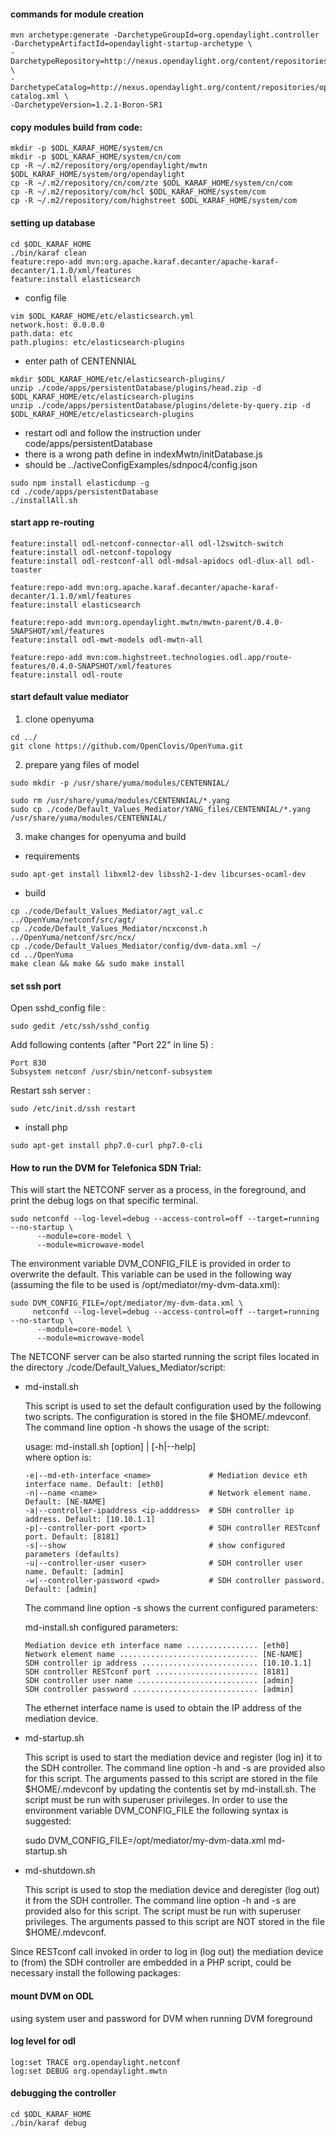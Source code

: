 
#### commands for module creation
```
mvn archetype:generate -DarchetypeGroupId=org.opendaylight.controller -DarchetypeArtifactId=opendaylight-startup-archetype \
-DarchetypeRepository=http://nexus.opendaylight.org/content/repositories/opendaylight.release/ \
-DarchetypeCatalog=http://nexus.opendaylight.org/content/repositories/opendaylight.release/archetype-catalog.xml \
-DarchetypeVersion=1.2.1-Boron-SR1
```

#### copy modules build from code:

```
mkdir -p $ODL_KARAF_HOME/system/cn
mkdir -p $ODL_KARAF_HOME/system/cn/com
cp -R ~/.m2/repository/org/opendaylight/mwtn $ODL_KARAF_HOME/system/org/opendaylight
cp -R ~/.m2/repository/cn/com/zte $ODL_KARAF_HOME/system/cn/com
cp -R ~/.m2/repository/com/hcl $ODL_KARAF_HOME/system/com
cp -R ~/.m2/repository/com/highstreet $ODL_KARAF_HOME/system/com
```
#### setting up database
```
cd $ODL_KARAF_HOME
./bin/karaf clean
feature:repo-add mvn:org.apache.karaf.decanter/apache-karaf-decanter/1.1.0/xml/features
feature:install elasticsearch
```
- config file
````
vim $ODL_KARAF_HOME/etc/elasticsearch.yml
network.host: 0.0.0.0
path.data: etc
path.plugins: etc/elasticsearch-plugins
````
- enter path of CENTENNIAL
```
mkdir $ODL_KARAF_HOME/etc/elasticsearch-plugins/
unzip ./code/apps/persistentDatabase/plugins/head.zip -d $ODL_KARAF_HOME/etc/elasticsearch-plugins
unzip ./code/apps/persistentDatabase/plugins/delete-by-query.zip -d $ODL_KARAF_HOME/etc/elasticsearch-plugins
```
- restart odl and follow the instruction under code/apps/persistentDatabase
- there is a wrong path define in indexMwtn/initDatabase.js
- should be ../activeConfigExamples/sdnpoc4/config.json
```
sudo npm install elasticdump -g
cd ./code/apps/persistentDatabase
./installAll.sh
```

#### start app re-routing
````
feature:install odl-netconf-connector-all odl-l2switch-switch
feature:install odl-netconf-topology
feature:install odl-restconf-all odl-mdsal-apidocs odl-dlux-all odl-toaster

feature:repo-add mvn:org.apache.karaf.decanter/apache-karaf-decanter/1.1.0/xml/features
feature:install elasticsearch

feature:repo-add mvn:org.opendaylight.mwtn/mwtn-parent/0.4.0-SNAPSHOT/xml/features
feature:install odl-mwt-models odl-mwtn-all

feature:repo-add mvn:com.highstreet.technologies.odl.app/route-features/0.4.0-SNAPSHOT/xml/features
feature:install odl-route
````

#### start default value mediator 
1. clone openyuma
````
cd ../
git clone https://github.com/OpenClovis/OpenYuma.git
````
2. prepare yang files of model
````
sudo mkdir -p /usr/share/yuma/modules/CENTENNIAL/
````
````
sudo rm /usr/share/yuma/modules/CENTENNIAL/*.yang
sudo cp ./code/Default_Values_Mediator/YANG_files/CENTENNIAL/*.yang /usr/share/yuma/modules/CENTENNIAL/
````
3. make changes for openyuma and build
- requirements
````
sudo apt-get install libxml2-dev libssh2-1-dev libcurses-ocaml-dev
````
- build
````
cp ./code/Default_Values_Mediator/agt_val.c ../OpenYuma/netconf/src/agt/
cp ./code/Default_Values_Mediator/ncxconst.h ../OpenYuma/netconf/src/ncx/
cp ./code/Default_Values_Mediator/config/dvm-data.xml ~/
cd ../OpenYuma
make clean && make && sudo make install
````

#### set ssh port
Open sshd_config file :
````
sudo gedit /etc/ssh/sshd_config
````
Add following contents (after "Port 22" in line 5) :
````
Port 830
Subsystem netconf /usr/sbin/netconf-subsystem
````
Restart ssh server :
````
sudo /etc/init.d/ssh restart
````
- install php
```
sudo apt-get install php7.0-curl php7.0-cli
```

#### How to run the DVM for Telefonica SDN Trial:

This will start the NETCONF server as a process, in the foreground, and print the debug logs on that specific terminal.
````
sudo netconfd --log-level=debug --access-control=off --target=running --no-startup \
	  --module=core-model \
	  --module=microwave-model
````
The environment variable DVM_CONFIG_FILE is provided in order to overwrite the default. 
This variable can be used in the following way (assuming the file to be used is /opt/mediator/my-dvm-data.xml):
````
sudo DVM_CONFIG_FILE=/opt/mediator/my-dvm-data.xml \
     netconfd --log-level=debug --access-control=off --target=running --no-startup \
	  --module=core-model \
	  --module=microwave-model
````
The NETCONF server can be also started running the script files located in the directory ./code/Default_Values_Mediator/script:

  - md-install.sh

    This script is used to set the default configuration used by the following two scripts.
    The configuration is stored in the file $HOME/.mdevconf.
    The command line option -h shows the usage of the script:

      usage: md-install.sh [option] | [-h|--help]\
      where option is:
      
        -e|--md-eth-interface <name>             # Mediation device eth interface name. Default: [eth0]
        -n|--name <name>                         # Network element name. Default: [NE-NAME]
        -a|--controller-ipaddress <ip-adddress>  # SDH controller ip address. Default: [10.10.1.1]
        -p|--controller-port <port>              # SDH controller RESTconf port. Default: [8181]
        -s|--show                                # show configured parameters (defaults)
        -u|--controller-user <user>              # SDH controller user name. Default: [admin]
        -w|--controller-password <pwd>           # SDH controller password. Default: [admin]

    The command line option -s shows the current configured parameters:

      md-install.sh configured parameters:
        
        Mediation device eth interface name ................ [eth0]
        Network element name ............................... [NE-NAME]
        SDH controller ip address .......................... [10.10.1.1]
        SDH controller RESTconf port ....................... [8181]
        SDH controller user name ........................... [admin]
        SDH controller password ............................ [admin]

    The ethernet interface name is used to obtain the IP address of the mediation device.

  - md-startup.sh

    This script is used to start the mediation device and register (log in) it to the SDH controller.
    The command line option -h and -s are provided also for this script.
    The arguments passed to this script are stored in the file $HOME/.mdevconf by updating the contentis set by md-install.sh.
    The script must be run with superuser privileges.
    In order to use the environment variable DVM_CONFIG_FILE the following syntax is suggested:

      sudo DVM_CONFIG_FILE=/opt/mediator/my-dvm-data.xml md-startup.sh


  - md-shutdown.sh

    This script is used to stop the mediation device and deregister (log out) it from the SDH controller.
    The command line option -h and -s are provided also for this script.
    The script must be run with superuser privileges.
    The arguments passed to this script are NOT stored in the file $HOME/.mdevconf.

  Since RESTconf call invoked in order to log in (log out) the mediation device to (from) the SDH controller are embedded in a PHP script, could be necessary install the following packages:

    
#### mount DVM on ODL
using system user and password for DVM when running DVM foreground

#### log level for odl
````
log:set TRACE org.opendaylight.netconf
log:set DEBUG org.opendaylight.mwtn
````

#### debugging the controller
````
cd $ODL_KARAF_HOME
./bin/karaf debug
````
